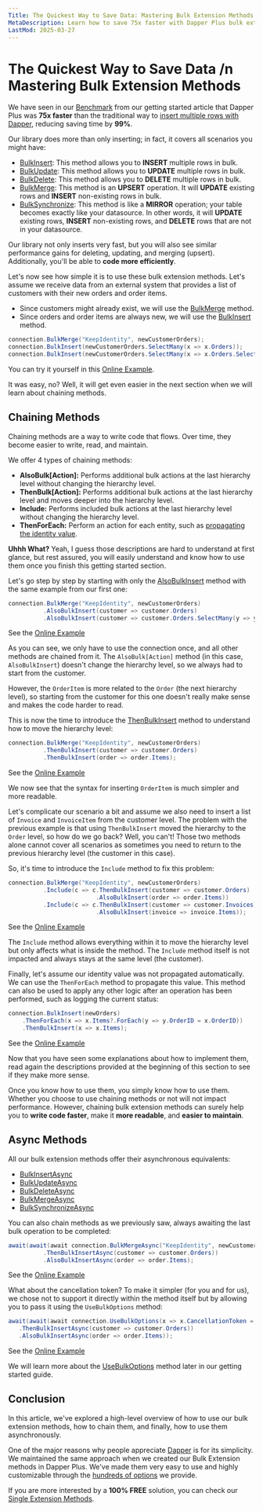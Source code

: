 ```yaml
---
Title: The Quickest Way to Save Data: Mastering Bulk Extension Methods
MetaDescription: Learn how to save 75x faster with Dapper Plus bulk extension methods, master bulk chaining methods, and use asynchronous bulk methods.
LastMod: 2025-03-27
---
```


# The Quickest Way to Save Data /n Mastering Bulk Extension Methods

We have seen in our [Benchmark](https://dotnetfiddle.net/kz4UpX) from our getting started article that Dapper Plus was **75x faster** than the traditional way to [insert multiple rows with Dapper](https://www.learndapper.com/saving-data/insert#dapper-insert-multiple-rows), reducing saving time by **99%**.

Our library does more than only inserting; in fact, it covers all scenarios you might have:

- [BulkInsert](/bulk-insert): This method allows you to **INSERT** multiple rows in bulk.
- [BulkUpdate](/bulk-update): This method allows you to **UPDATE** multiple rows in bulk.
- [BulkDelete](/bulk-delete): This method allows you to **DELETE** multiple rows in bulk.
- [BulkMerge](/bulk-merge): This method is an **UPSERT** operation. It will **UPDATE** existing rows and **INSERT** non-existing rows in bulk.
- [BulkSynchronize](/bulk-synchronize): This method is like a **MIRROR** operation; your table becomes exactly like your datasource. In other words, it will **UPDATE** existing rows, **INSERT** non-existing rows, and **DELETE** rows that are not in your datasource.

Our library not only inserts very fast, but you will also see similar performance gains for deleting, updating, and merging (upsert). Additionally, you'll be able to **code more efficiently**.

Let's now see how simple it is to use these bulk extension methods. Let's assume we receive data from an external system that provides a list of customers with their new orders and order items.

- Since customers might already exist, we will use the [BulkMerge](/bulk-merge) method.
- Since orders and order items are always new, we will use the [BulkInsert](/bulk-insert) method.

```csharp
connection.BulkMerge("KeepIdentity", newCustomerOrders);
connection.BulkInsert(newCustomerOrders.SelectMany(x => x.Orders));
connection.BulkInsert(newCustomerOrders.SelectMany(x => x.Orders.SelectMany(y => y.Items)));
```

You can try it yourself in this [Online Example](https://dotnetfiddle.net/nd7sh3).

It was easy, no? Well, it will get even easier in the next section when we will learn about chaining methods.

## Chaining Methods

Chaining methods are a way to write code that flows. Over time, they become easier to write, read, and maintain.

We offer 4 types of chaining methods:

- **AlsoBulk[Action]:** Performs additional bulk actions at the last hierarchy level without changing the hierarchy level.
- **ThenBulk[Action]:** Performs additional bulk actions at the last hierarchy level and moves deeper into the hierarchy level.
- **Include:** Performs included bulk actions at the last hierarchy level without changing the hierarchy level.
- **ThenForEach:** Perform an action for each entity, such as [propagating the identity value](identity-key-propagation).

**Uhhh What?** Yeah, I guess those descriptions are hard to understand at first glance, but rest assured, you will easily understand and know how to use them once you finish this getting started section.

Let's go step by step by starting with only the [AlsoBulkInsert](#) method with the same example from our first one:

```csharp
connection.BulkMerge("KeepIdentity", newCustomerOrders)
		  .AlsoBulkInsert(customer => customer.Orders)
		  .AlsoBulkInsert(customer => customer.Orders.SelectMany(y => y.Items));
```

See the [Online Example](https://dotnetfiddle.net/IbHIlP)

As you can see, we only have to use the connection once, and all other methods are chained from it. The `AlsoBulk[Action]` method (in this case, `AlsoBulkInsert`) doesn't change the hierarchy level, so we always had to start from the customer.

However, the `OrderItem` is more related to the `Order` (the next hierarchy level), so starting from the customer for this one doesn't really make sense and makes the code harder to read.

This is now the time to introduce the [ThenBulkInsert](#) method to understand how to move the hierarchy level:

```csharp
connection.BulkMerge("KeepIdentity", newCustomerOrders)
		  .ThenBulkInsert(customer => customer.Orders)
		  .ThenBulkInsert(order => order.Items);
```

See the [Online Example](https://dotnetfiddle.net/Jhrw02)

We now see that the syntax for inserting `OrderItem` is much simpler and more readable.

Let's complicate our scenario a bit and assume we also need to insert a list of `Invoice` and `InvoiceItem` from the customer level. The problem with the previous example is that using `ThenBulkInsert` moved the hierarchy to the `Order` level, so how do we go back? Well, you can't! Those two methods alone cannot cover all scenarios as sometimes you need to return to the previous hierarchy level (the customer in this case).

So, it's time to introduce the `Include` method to fix this problem:

```csharp
connection.BulkMerge("KeepIdentity", newCustomerOrders)
		  .Include(c => c.ThenBulkInsert(customer => customer.Orders)
						 .AlsoBulkInsert(order => order.Items))
		  .Include(c => c.ThenBulkInsert(customer => customer.Invoices)
						 .AlsoBulkInsert(invoice => invoice.Items));	
```

See the [Online Example](https://dotnetfiddle.net/hTTWb0)

The `Include` method allows everything within it to move the hierarchy level but only affects what is inside the method. The `Include` method itself is not impacted and always stays at the same level (the customer).

Finally, let's assume our identity value was not propagated automatically. We can use the `ThenForEach` method to propagate this value. This method can also be used to apply any other logic after an operation has been performed, such as logging the current status:

```csharp
connection.BulkInsert(newOrders)
	.ThenForEach(x => x.Items?.ForEach(y => y.OrderID = x.OrderID))
	.ThenBulkInsert(x => x.Items);
``` 

See the [Online Example](https://dotnetfiddle.net/UoewoB)

Now that you have seen some explanations about how to implement them, read again the descriptions provided at the beginning of this section to see if they make more sense.

Once you know how to use them, you simply know how to use them. Whether you choose to use chaining methods or not will not impact performance. However, chaining bulk extension methods can surely help you to **write code faster**, make it **more readable**, and **easier to maintain**.

## Async Methods

All our bulk extension methods offer their asynchronous equivalents:

- [BulkInsertAsync](#)
- [BulkUpdateAsync](#)
- [BulkDeleteAsync](#)
- [BulkMergeAsync](#)
- [BulkSynchronizeAsync](#)

You can also chain methods as we previously saw, always awaiting the last bulk operation to be completed:

```csharp
await(await(await connection.BulkMergeAsync("KeepIdentity", newCustomerOrders))
		  .ThenBulkInsertAsync(customer => customer.Orders))
		  .AlsoBulkInsertAsync(order => order.Items);
```

See the [Online Example](https://dotnetfiddle.net/suurab)

What about the cancellation token? To make it simpler (for you and for us), we chose not to support it directly within the method itself but by allowing you to pass it using the `UseBulkOptions` method:

```csharp
await(await(await connection.UseBulkOptions(x => x.CancellationToken = cancellationToken).BulkMergeAsync(customers)
   .ThenBulkInsertAsync(customer => customer.Orders))
   .AlsoBulkInsertAsync(order => order.Items));
```

See the [Online Example](https://dotnetfiddle.net/AVG5eB)

We will learn more about the [UseBulkOptions](#) method later in our getting started guide.

## Conclusion

In this article, we've explored a high-level overview of how to use our bulk extension methods, how to chain them, and finally, how to use them asynchronously.

One of the major reasons why people appreciate [Dapper](https://www.learndapper.com/) is for its simplicity. We maintained the same approach when we created our Bulk Extension methods in Dapper Plus. We've made them very easy to use and highly customizable through the [hundreds of options](/options) we provide.

If you are more interested by a **100% FREE** solution, you can check our  [Single Extension Methods](single-extensions-methods).